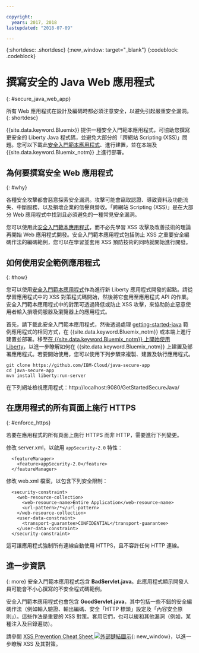 ```yaml
---

copyright:
  years: 2017, 2018
lastupdated: "2018-07-09"

---
```


{:shortdesc: .shortdesc}
{:new_window: target="_blank"}
{:codeblock: .codeblock}

# 撰寫安全的 Java Web 應用程式
{: #secure_java_web_app}

所有 Web 應用程式在設計及編碼時都必須注意安全，以避免引起嚴重安全漏洞。
{: shortdesc}

{{site.data.keyword.Bluemix}} 提供一種安全入門範本應用程式，可協助您撰寫更安全的 Liberty Java 程式碼，並避免大部分的「跨網站 Scripting (XSS)」問題。您可以下載此[安全入門範本應用程式](https://github.com/IBM-Cloud/java-secure-app)、進行建置，並在本端及 {{site.data.keyword.Bluemix_notm}} 上進行部署。

## 為何要撰寫安全 Web 應用程式
{: #why}

各種安全攻擊都會惡意探索安全漏洞。攻擊可能會竊取認證、導致資料及功能流失、中斷服務，以及損壞企業的信譽與營收。「跨網站 Scripting (XSS)」是在大部分 Web 應用程式中找到且必須避免的一種常見安全漏洞。

您可以使用此[安全入門範本應用程式](https://github.com/IBM-Cloud/java-secure-app)，而不必先學習 XSS 攻擊及改善技術的理論再開始 Web 應用程式開發。安全入門範本應用程式包括防止 XSS 之重要安全編碼作法的編碼範例，您可以在學習並套用 XSS 預防技術的同時就開始進行開發。

## 如何使用安全範例應用程式
{: #how}

您可以使用[安全入門範本應用程式](https://github.com/IBM-Cloud/java-secure-app)作為進行新 Liberty 應用程式開發的起點。請從學習應用程式中的 XSS 對策程式碼開始，然後將它套用至應用程式 API 的作業。安全入門範本應用程式中的對策可透過降低或防止 XSS 攻擊，來協助防止惡意使用者輸入損壞伺服器及瀏覽器上的應用程式。

首先，請下載此安全入門範本應用程式，然後透過處理 [getting-started-java](https://github.com/IBM-Cloud/get-started-java) 範例應用程式的相同方式，在 {{site.data.keyword.Bluemix_notm}} 或本端上進行建置並部署。移至[在 {{site.data.keyword.Bluemix_notm}} 上開始使用 Liberty](getting-started.html)，以進一步瞭解如何在 {{site.data.keyword.Bluemix_notm}} 上建置及部署應用程式。若要開始使用，您可以使用下列步驟來複製、建置及執行應用程式。

```
git clone https://github.com/IBM-Cloud/java-secure-app
cd java-secure-app
mvn install liberty:run-server
```
在下列網址檢視應用程式：http://localhost:9080/GetStartedSecureJava/



## 在應用程式的所有頁面上施行 HTTPS
{: #enforce_https}

若要在應用程式的所有頁面上施行 HTTPS 而非 HTTP，需要進行下列變更。

修改 server.xml，以啟用 `appSecurity-2.0` 特性：

```
  <featureManager>
    <feature>appSecurity-2.0</feature>
  </featureManager>
```

修改 web.xml 檔案，以包含下列安全限制：

```
  <security-constraint>
    <web-resource-collection>
      <web-resource-name>Entire Application</web-resource-name>
      <url-pattern>/*</url-pattern>
    </web-resource-collection>
    <user-data-constraint>
      <transport-guarantee>CONFIDENTIAL</transport-guarantee>
    </user-data-constraint>
  </security-constraint>
```

這可讓應用程式強制所有連線自動使用 HTTPS，且不容許任何 HTTP 連線。

## 進一步資訊
{: more}
安全入門範本應用程式包含 **BadServlet.java**。此應用程式顯示開發人員可能會不小心撰寫的不安全程式碼範例。

安全入門範本應用程式也會包含 **GoodServlet.java**，其中包括一些不錯的安全編碼作法（例如輸入驗證、輸出編碼、安全「HTTP 標頭」設定及「內容安全原則」）。這些作法是重要的 XSS 對策。套用它們，也可以緩和其他漏洞（例如，某種注入及目錄遍訪）。

請參閱 [XSS Prevention Cheat Sheet ![外部鏈結圖示](../../icons/launch-glyph.svg "外部鏈結圖示")](https://www.owasp.org/index.php/XSS){: new_window}，以進一步瞭解 XSS 及其對策。
